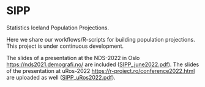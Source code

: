 # SIPP
Statistics Iceland Population Projections.

Here we share our workflows/R-scripts for building population projections. This project is under continuous development.

The slides of a presentation at the NDS-2022 in Oslo https://nds2021.demografi.no/ are included ([SIPP_june2022.pdf](https://github.com/violetacln/SIPP/blob/main/SIPP_june2022.pdf)). The slides of the presentation at uRos-2022 https://r-project.ro/conference2022.html are uploaded as well ([SIPP_uRos2022.pdf](https://github.com/violetacln/SIPP/blob/main/SIPP_uRos2022.pdf)).
